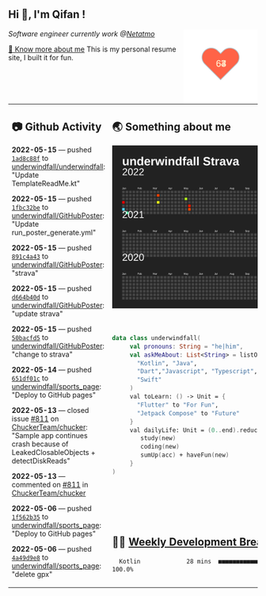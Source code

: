 <h2> Hi 👋, I'm Qifan ! </h2>
<a href="https://github.com/underwindfall/iBeats"><img align="right" width="150px" src="https://raw.githubusercontent.com/underwindfall/iBeats/main/files/heart.svg"/></a>
<p><em>Software engineer currently work @<a href="https://www.netatmo.com">Netatmo</a></em></p>
<p><a href="https://qifanyang.com/resume" target="_blank"> 🔭 Know more about me</a> This is my personal resume site, I built it for fun.</p>
<table><tr><td valign="top" rowspan="2">

 ## 📷 Github Activity
 <!-- githubActivity starts -->
  **2022-05-15** — pushed [`1ad8c88f`](https://github.com/underwindfall/underwindfall/commit/1ad8c88f9fbf1b451352d78a115191362e5f5074) to [underwindfall/underwindfall](https://api.github.com/repos/underwindfall/underwindfall): "Update TemplateReadMe.kt"

  **2022-05-15** — pushed [`1fbc32be`](https://github.com/underwindfall/GitHubPoster/commit/1fbc32bedacb0a847798fc4c80fa656b787bbe3c) to [underwindfall/GitHubPoster](https://api.github.com/repos/underwindfall/GitHubPoster): "Update run_poster_generate.yml"

  **2022-05-15** — pushed [`891c4a43`](https://github.com/underwindfall/GitHubPoster/commit/891c4a4304cd5fa3028f24df92a8f6c8751d5b84) to [underwindfall/GitHubPoster](https://api.github.com/repos/underwindfall/GitHubPoster): "strava"

  **2022-05-15** — pushed [`d664b40d`](https://github.com/underwindfall/GitHubPoster/commit/d664b40d81bac0f8e685eb3ae4efe4948fe5a78f) to [underwindfall/GitHubPoster](https://api.github.com/repos/underwindfall/GitHubPoster): "update strava"

  **2022-05-15** — pushed [`50bacfd5`](https://github.com/underwindfall/GitHubPoster/commit/50bacfd5cae3bd57bc1e477c1e619734c5cfec20) to [underwindfall/GitHubPoster](https://api.github.com/repos/underwindfall/GitHubPoster): "change to strava"

  **2022-05-14** — pushed [`651df01c`](https://github.com/underwindfall/sports_page/commit/651df01c2b6da9fccb705feb877d154018e261e3) to [underwindfall/sports_page](https://api.github.com/repos/underwindfall/sports_page): "Deploy to GitHub pages"

  **2022-05-13** — closed issue [#811](https://api.github.com/repos/ChuckerTeam/chucker/issues/811) on [ChuckerTeam/chucker](https://api.github.com/repos/ChuckerTeam/chucker): "Sample app continues crash because of LeakedClosableObjects + detectDiskReads"

  **2022-05-13** — commented on [#811](https://github.com/ChuckerTeam/chucker/issues/811#issuecomment-1126249630) in [ChuckerTeam/chucker](https://api.github.com/repos/ChuckerTeam/chucker)

  **2022-05-06** — pushed [`1f562b35`](https://github.com/underwindfall/sports_page/commit/1f562b35234a48836df17f511ada5174aa4f64ba) to [underwindfall/sports_page](https://api.github.com/repos/underwindfall/sports_page): "Deploy to GitHub pages"

  **2022-05-06** — pushed [`4a49d9e8`](https://github.com/underwindfall/sports_page/commit/4a49d9e82bd8c2cd49001c5a1fb39fe024682a79) to [underwindfall/sports_page](https://api.github.com/repos/underwindfall/sports_page): "delete gpx"
 <!-- githubActivity ends -->
 </td><td valign="top">

 ## 🌏 Something about me
 <!-- profile starts -->
 <a href="https://github.com/underwindfall" width="100%">
   <img src="https://raw.githubusercontent.com/underwindfall/GitHubPoster/main/OUT_FOLDER/strava.svg"/>
 </a>
 <br/>
 <br/>
 <br/>

 ```kotlin
 data class underwindfall(
      val pronouns: String = "he|him",
      val askMeAbout: List<String> = listOf(
        "Kotlin", "Java",
        "Dart","Javascript", "Typescript",
        "Swift"
      )
      val toLearn: () -> Unit = {
        "Flutter" to "For Fun",
        "Jetpack Compose" to "Future"
      }
      val dailyLife: Unit = (0..end).reduce { acc, new ->
         study(new)
         coding(new)
         sumUp(acc) + haveFun(new)
      }
 )
 ```
 <!-- profile ends -->
 </td></tr><tr><td valign="top">

 ## 🏊‍♂️ <a href="https://gist.github.com/underwindfall/377ee88ba1fabd1e93516e48ca9c61eb" target="_blank">Weekly Development Breakdown</a>
  <!-- codeTime starts -->
  ```text
    Kotlin             28 mins  ■■■■■■■■■■■■■■■■■■■■■■■■ 100.0%
  ```
  <!-- codeTime starts -->
  </td></tr></table>